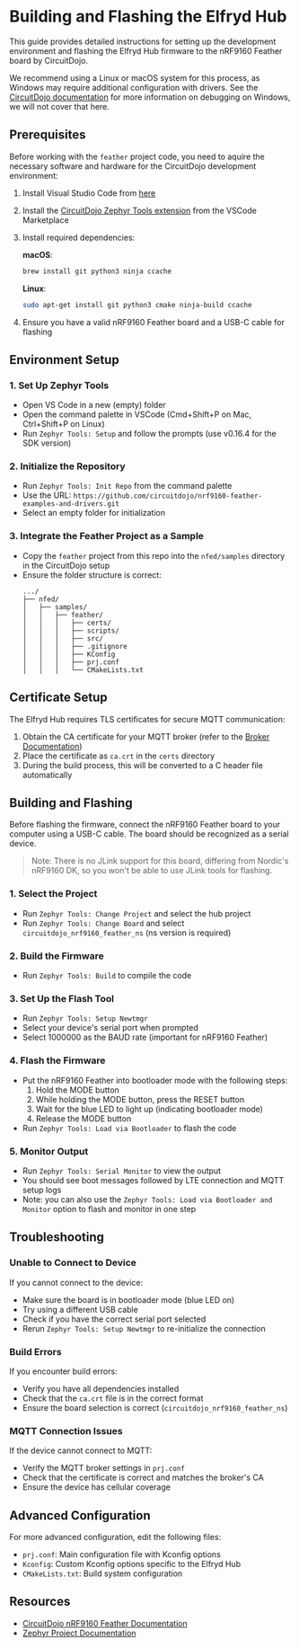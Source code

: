 # Building and Flashing the Elfryd Hub

This guide provides detailed instructions for setting up the development environment and flashing the Elfryd Hub firmware to the nRF9160 Feather board by CircuitDojo. 

We recommend using a Linux or macOS system for this process, as Windows may require additional configuration with drivers. See the [CircuitDojo documentation](https://docs.circuitdojo.com/nrf9160-feather/sdk-setup-windows.html) for more information on debugging on Windows, we will not cover that here.

## Prerequisites

Before working with the `feather` project code, you need to aquire the necessary software and hardware for the CircuitDojo development environment:

1. Install Visual Studio Code from [here](https://code.visualstudio.com/download)
2. Install the [CircuitDojo Zephyr Tools extension](https://marketplace.visualstudio.com/items?itemName=circuitdojo.zephyr-tools) from the VSCode Marketplace
3. Install required dependencies:

   **macOS**:
   ```sh
   brew install git python3 ninja ccache
   ```

   **Linux**:
   ```sh
   sudo apt-get install git python3 cmake ninja-build ccache
   ```

4. Ensure you have a valid nRF9160 Feather board and a USB-C cable for flashing

## Environment Setup

### 1. Set Up Zephyr Tools

- Open VS Code in a new (empty) folder
- Open the command palette in VSCode (Cmd+Shift+P on Mac, Ctrl+Shift+P on Linux)
- Run `Zephyr Tools: Setup` and follow the prompts (use v0.16.4 for the SDK version)

### 2. Initialize the Repository

- Run `Zephyr Tools: Init Repo` from the command palette
- Use the URL: `https://github.com/circuitdojo/nrf9160-feather-examples-and-drivers.git`
- Select an empty folder for initialization

### 3. Integrate the Feather Project as a Sample

- Copy the `feather` project from this repo into the `nfed/samples` directory in the CircuitDojo setup
- Ensure the folder structure is correct:
  ```plaintext
  .../
  ├── nfed/
  │   ├── samples/
  │   │   ├── feather/
  │   │   │   ├── certs/
  │   │   │   ├── scripts/
  │   │   │   ├── src/
  │   │   │   ├── .gitignore
  │   │   │   ├── KConfig
  │   │   │   ├── prj.conf
  │   │   │   └── CMakeLists.txt
  ```

## Certificate Setup

The Elfryd Hub requires TLS certificates for secure MQTT communication:

1. Obtain the CA certificate for your MQTT broker (refer to the [Broker Documentation](../../broker/docs/vm_setup.md))
2. Place the certificate as `ca.crt` in the `certs` directory
3. During the build process, this will be converted to a C header file automatically

## Building and Flashing

Before flashing the firmware, connect the nRF9160 Feather board to your computer using a USB-C cable. The board should be recognized as a serial device.

> Note: There is no JLink support for this board, differing from Nordic's nRF9160 DK, so you won't be able to use JLink tools for flashing.

### 1. Select the Project

- Run `Zephyr Tools: Change Project` and select the hub project
- Run `Zephyr Tools: Change Board` and select `circuitdojo_nrf9160_feather_ns` (ns version is required)

### 2. Build the Firmware

- Run `Zephyr Tools: Build` to compile the code

### 3. Set Up the Flash Tool

- Run `Zephyr Tools: Setup Newtmgr`
- Select your device's serial port when prompted
- Select 1000000 as the BAUD rate (important for nRF9160 Feather)

### 4. Flash the Firmware

- Put the nRF9160 Feather into bootloader mode with the following steps:
  1. Hold the MODE button
  2. While holding the MODE button, press the RESET button
  3. Wait for the blue LED to light up (indicating bootloader mode)
  4. Release the MODE button
- Run `Zephyr Tools: Load via Bootloader` to flash the code

### 5. Monitor Output

- Run `Zephyr Tools: Serial Monitor` to view the output
- You should see boot messages followed by LTE connection and MQTT setup logs
- Note: you can also use the `Zephyr Tools: Load via Bootloader and Monitor` option to flash and monitor in one step

## Troubleshooting

### Unable to Connect to Device

If you cannot connect to the device:
- Make sure the board is in bootloader mode (blue LED on)
- Try using a different USB cable
- Check if you have the correct serial port selected
- Rerun `Zephyr Tools: Setup Newtmgr` to re-initialize the connection

### Build Errors

If you encounter build errors:
- Verify you have all dependencies installed
- Check that the `ca.crt` file is in the correct format
- Ensure the board selection is correct (`circuitdojo_nrf9160_feather_ns`)

### MQTT Connection Issues

If the device cannot connect to MQTT:
- Verify the MQTT broker settings in `prj.conf`
- Check that the certificate is correct and matches the broker's CA
- Ensure the device has cellular coverage

## Advanced Configuration

For more advanced configuration, edit the following files:

- `prj.conf`: Main configuration file with Kconfig options
- `Kconfig`: Custom Kconfig options specific to the Elfryd Hub
- `CMakeLists.txt`: Build system configuration

## Resources

- [CircuitDojo nRF9160 Feather Documentation](https://docs.circuitdojo.com/nrf9160-feather/getting-started.html)
- [Zephyr Project Documentation](https://docs.zephyrproject.org/latest/)